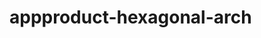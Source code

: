  # appproduct-hexagonal-arch                 
            
         
                     
   
          
          
         
          
 
  
  
